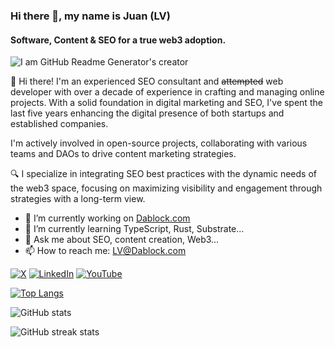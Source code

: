 ### Hi there 👋, my name is Juan (LV)
#### Software, Content & SEO for a true web3 adoption.
![I am GitHub Readme Generator's creator](https://pbs.twimg.com/profile_banners/1208952193/1712962528/1500x500)

👋 Hi there! I'm an experienced SEO consultant and ~~attempted~~ web developer with over a decade of experience in crafting and managing online projects. With a solid foundation in digital marketing and SEO, I've spent the last five years enhancing the digital presence of both startups and established companies.

I'm actively involved in open-source projects, collaborating with various teams and DAOs to drive content marketing strategies.

🔍 I specialize in integrating SEO best practices with the dynamic needs of the web3 space, focusing on maximizing visibility and engagement through strategies with a long-term view.


- 🔭 I’m currently working on [Dablock.com](https://dablock.com/ "Dablock.com") 
- 🌱 I’m currently learning TypeScript, Rust, Substrate... 
- 💬 Ask me about SEO, content creation, Web3... 
- 📫 How to reach me: LV@Dablock.com 

[![X](https://img.shields.io/badge/X-%23000000.svg?style=for-the-badge&logo=X&logoColor=white)](https://x.com/kusamanft)
[![LinkedIn](https://img.shields.io/badge/linkedin-%230077B5.svg?style=for-the-badge&logo=linkedin&logoColor=white)](https://www.linkedin.com/in/lv5/)
[![YouTube](https://img.shields.io/badge/YouTube-%23FF0000.svg?style=for-the-badge&logo=YouTube&logoColor=white)](https://www.youtube.com/channel/UCyd8GBSzUdaiZYl9dBzpjUQ)

[![Top Langs](https://github-readme-stats.vercel.app/api/top-langs/?username=jlv55)](https://github.com/anuraghazra/github-readme-stats)

![GitHub stats](https://github-readme-stats.vercel.app/api?username=jlv55&show_icons=true)  

![GitHub streak stats](https://streak-stats.demolab.com/?user=jlv55)  

